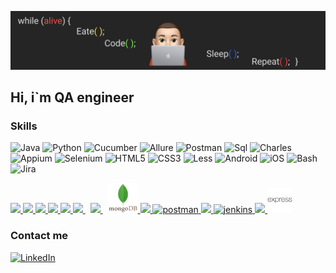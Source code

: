 [![Header](https://github.com/SamGruzdev/samgruzdev/blob/main/assets/Header2.png)](http://samgruzdev.ru/)

## Hi, i`m QA engineer

### Skills
![Java](https://img.shields.io/badge/-Java-252525?style=for-the-badge&logo=Java&logoColor=F05033)
![Python](https://img.shields.io/badge/-Python-252525?style=for-the-badge&logo=Python&logoColor=6C9AC1)
![Cucumber](https://img.shields.io/badge/-Cucumber-252525?style=for-the-badge&logo=Cucumber&logoColor=22D888)
![Allure](https://img.shields.io/badge/-Allure-252525?style=for-the-badge&logo=Allure&logoColor=F05033)
![Postman](https://img.shields.io/badge/-Postman-252525?style=for-the-badge&logo=Postman&logoColor=FF931E)
![Sql](https://img.shields.io/badge/-Sql-252525?style=for-the-badge&logo=MySql&logoColor=FFFFFF)
![Charles](https://img.shields.io/badge/-Charles-252525?style=for-the-badge&logo=TorProject&logoColor=FFFFFF)
![Appium](https://img.shields.io/badge/-Appium-252525?style=for-the-badge&logo=Appium&logoColor=F05033)
![Selenium](https://img.shields.io/badge/-Selenium,Selenide-252525?style=for-the-badge&logo=Selenium&logoColor=FFFFFF)
![HTML5](https://img.shields.io/badge/-HTML5-252525?style=for-the-badge&logo=HTML5&logoColor=E44D26)
![CSS3](https://img.shields.io/badge/-CSS3-252525?style=for-the-badge&logo=CSS3&logoColor=264DE4)
![Less](https://img.shields.io/badge/-Less-252525?style=for-the-badge&logo=Less&logoColor=FFFFFF)
![Android](https://img.shields.io/badge/-Android-252525?style=for-the-badge&logo=Android&logoColor=#3DDC84)
![iOS](https://img.shields.io/badge/-iOS-252525?style=for-the-badge&logo=Apple&logoColor=FFFFFF)
![Bash](https://img.shields.io/badge/-Bash-252525?style=for-the-badge&logo=GnuBash&logoColor=FFFFFF)
![Jira](https://img.shields.io/badge/-Jira-252525?style=for-the-badge&logo=Jira&logoColor=0A5FD9)

<a href="https://www.java.com" target="_blank"> <img src="https://img.icons8.com/color/48/000000/java-coffee-cup-logo.png"/> </a>
<a href="https://www.w3.org/html/" target="_blank"> <img src="https://img.icons8.com/color/48/000000/html-5.png"/> </a>
<a href="https://www.w3schools.com/css/" target="_blank"> <img src="https://img.icons8.com/color/48/000000/css3.png"/> </a>
<a href="https://getbootstrap.com" target="_blank"> <img src="https://img.icons8.com/color/48/000000/bootstrap.png"/> </a>
<a href="https://www.python.org" target="_blank"> <img src="https://img.icons8.com/color/48/000000/python.png"/> </a>
<a style="padding-right:8px;" href="https://nodejs.org" target="_blank"> <img src="https://img.icons8.com/color/48/000000/nodejs.png"/> </a>
<a style="padding-right:8px;" href="https://www.mysql.com/" target="_blank"> <img src="https://img.icons8.com/fluent/50/000000/mysql-logo.png"/> </a>
<a href="https://www.mongodb.com/" target="_blank"> <img src="https://raw.githubusercontent.com/devicons/devicon/master/icons/mongodb/mongodb-original-wordmark.svg" alt="mongodb" width="48" height="48"/> </a>
<a href="https://firebase.google.com/" target="_blank"> <img src="https://img.icons8.com/color/48/000000/firebase.png"/> </a>
<a href="https://postman.com" target="_blank"> <img src="https://www.vectorlogo.zone/logos/getpostman/getpostman-icon.svg" alt="postman" width="45" height="45"/> </a>   <a href="https://git-scm.com/" target="_blank"> <img src="https://img.icons8.com/color/48/000000/git.png"/> </a>
<a href="https://www.jenkins.io" target="_blank"> <img src="https://www.vectorlogo.zone/logos/jenkins/jenkins-icon.svg" alt="jenkins" width="48" height="48"/> </a>
<a href="https://redux.js.org" target="_blank"> <img src="https://img.icons8.com/color/48/000000/redux.png"/> </a>
<a href="https://expressjs.com" target="_blank"> <img src="https://raw.githubusercontent.com/devicons/devicon/master/icons/express/express-original-wordmark.svg" alt="express" width="40" height="40"/> </a>

### Contact me
[![LinkedIn](https://img.shields.io/badge/-LinkedIn-252525?style=for-the-badge&logo=LinkedIn&logoColor=007BB6)](https://www.linkedin.com/in/samgruzdev/)
